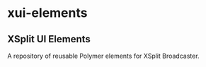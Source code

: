 # xui-elements

## XSplit UI Elements

A repository of reusable Polymer elements for XSplit Broadcaster.
